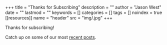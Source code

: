 +++
title = "Thanks for Subscribing"
description = ""
author = "Jason West"
date = ""
lastmod = ""
keywords = []
categories = []
tags = []
noindex = true
[[resources]]
  name = "header"
  src = "img/.jpg"
+++

Thanks for subscribing!

Catch up on some of our most [recent posts](../../post/).

[comment]: # (Add "Here are some posts that other readers have really enjoyed:" when there are more posts)
